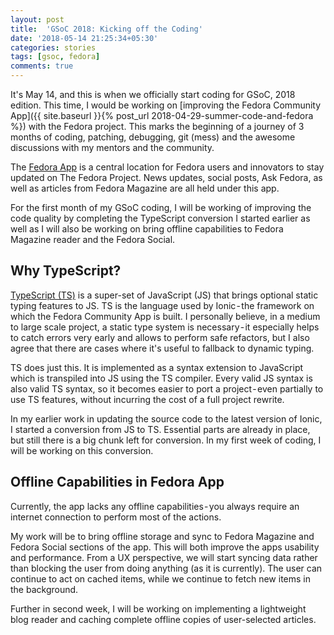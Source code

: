 ```yaml
---
layout: post
title:  'GSoC 2018: Kicking off the Coding'
date: '2018-05-14 21:25:34+05:30'
categories: stories
tags: [gsoc, fedora]
comments: true
---
```

It's May 14, and this is when we officially start coding for GSoC, 2018 edition. This time, I would be working on [improving the Fedora Community App]({{ site.baseurl }}{% post_url 2018-04-29-summer-code-and-fedora %}) with the Fedora project. This marks the beginning of a journey of 3 months of coding, patching, debugging, git (mess) and the awesome discussions with my mentors and the community.

The [Fedora App](https://pagure.io/Fedora-app) is a central location for Fedora users and innovators to stay updated on The Fedora Project. News updates, social posts, Ask Fedora, as well as articles from Fedora Magazine are all held under this app.

For the first month of my GSoC coding, I will be working of improving the code quality by completing the TypeScript conversion I started earlier as well as I will also be working on bring offline capabilities to Fedora Magazine reader and the Fedora Social.

## Why TypeScript?
[TypeScript (TS)](https://www.typescriptlang.org/)  is a super-set of JavaScript (JS) that brings optional static typing features to JS. TS is the language used by Ionic - the framework on which the Fedora Community App is built. I personally believe, in a medium to large scale project, a static type system is necessary - it especially helps to catch errors very early and allows to perform safe refactors, but I also agree that there are cases where it's useful to fallback to dynamic typing.

TS does just this. It is implemented as a syntax extension to JavaScript which is transpiled into JS using the TS compiler. Every valid JS syntax is also valid TS syntax, so it becomes easier to port a project - even partially to use TS features, without incurring the cost of a full project rewrite.

In my earlier work in updating the source code to the latest version of Ionic, I started a conversion from JS to TS. Essential parts are already in place, but still there is a big chunk left for conversion. In my first week of coding, I will be working on this conversion.

## Offline Capabilities in Fedora App
Currently, the app lacks any offline capabilities - you always require an internet connection to perform most of the actions.

My work will be to bring offline storage and sync to Fedora Magazine and Fedora Social sections of the app. This will both improve the apps usability and performance. From a UX perspective, we will start syncing data rather than blocking the user from doing anything (as it is currently). The user can continue to act on cached items, while we continue to fetch new items in the background.

Further in second week, I will be working on implementing a lightweight blog reader and caching complete offline copies of user-selected articles.

